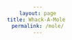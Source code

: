 ```yaml
---
layout: page
title: Whack-A-Mole 
permalink: /mole/
---
```


<html lang="en">
<head>
    <meta charset="UTF-8">
    <meta name="viewport" content="width=device-width, initial-scale=1.0">
    <title>Whack-a-Mole Game</title>
    <style>
        body {
            font-family: Arial, sans-serif;
            text-align: center;
        }

        #game-board {
            position: relative;
            width: 300px;
            height: 300px;
            margin: 0 auto;
            border: 2px solid #333;
            background-color: #f0f0f0;
        }

        .mole {
            position: absolute;
            width: 50px;
            height: 50px;
            background-color: brown;
            border-radius: 50%;
            display: none;
        }

        #score {
            margin-top: 20px;
        }
    </style>
</head>
<body>
    <h1>Whac-a-Mole Game</h1>
    <div id="game-board">
        <div class="mole" id="mole"></div>
    </div>
    <div id="score">Score: <span id="score-value">0</span></div>
    <button id="start-button">Start Game</button>
    <script>
        let score = 0;
        let moleInterval;
        const mole = document.getElementById('mole');
        const scoreValue = document.getElementById('score-value');
        const startButton = document.getElementById('start-button');

        startButton.addEventListener('click', startGame);

        function startGame() {
            score = 0;
            scoreValue.textContent = score;
            mole.style.display = 'block';
            moleInterval = setInterval(moveMole, 1000);
        }

        mole.addEventListener('click', () => {
            score++;
            scoreValue.textContent = score;
            moveMole();
        });

        function moveMole() {
            const board = document.getElementById('game-board');
            const x = Math.random() * (board.clientWidth - 50);
            const y = Math.random() * (board.clientHeight - 50);
            mole.style.left = `${x}px`;
            mole.style.top = `${y}px`;
        }
    </script>
</body>
</html>

